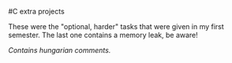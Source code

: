#C extra projects

These were the "optional, harder" tasks that were given in my first semester.
The last one contains a memory leak, be aware!

*Contains hungarian comments.*